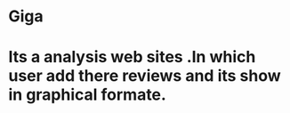 # Giga
# Its a analysis web sites .In which user add there reviews and its show in graphical formate.
